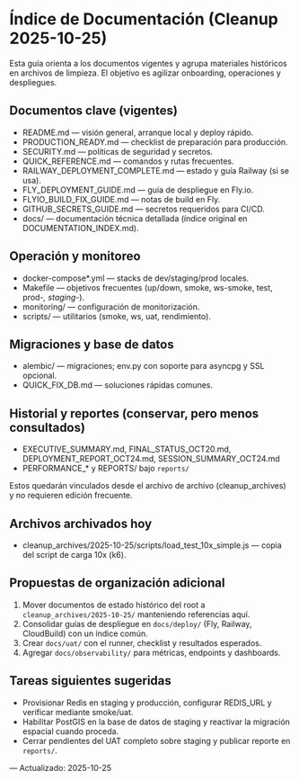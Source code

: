 # Índice de Documentación (Cleanup 2025-10-25)

Esta guía orienta a los documentos vigentes y agrupa materiales históricos en archivos de limpieza. El objetivo es agilizar onboarding, operaciones y despliegues.

## Documentos clave (vigentes)
- README.md — visión general, arranque local y deploy rápido.
- PRODUCTION_READY.md — checklist de preparación para producción.
- SECURITY.md — políticas de seguridad y secretos.
- QUICK_REFERENCE.md — comandos y rutas frecuentes.
- RAILWAY_DEPLOYMENT_COMPLETE.md — estado y guía Railway (si se usa).
- FLY_DEPLOYMENT_GUIDE.md — guía de despliegue en Fly.io.
- FLYIO_BUILD_FIX_GUIDE.md — notas de build en Fly.
- GITHUB_SECRETS_GUIDE.md — secretos requeridos para CI/CD.
- docs/ — documentación técnica detallada (índice original en DOCUMENTATION_INDEX.md).

## Operación y monitoreo
- docker-compose*.yml — stacks de dev/staging/prod locales.
- Makefile — objetivos frecuentes (up/down, smoke, ws-smoke, test, prod-*, staging-*).
- monitoring/ — configuración de monitorización.
- scripts/ — utilitarios (smoke, ws, uat, rendimiento).

## Migraciones y base de datos
- alembic/ — migraciones; env.py con soporte para asyncpg y SSL opcional.
- QUICK_FIX_DB.md — soluciones rápidas comunes.

## Historial y reportes (conservar, pero menos consultados)
- EXECUTIVE_SUMMARY.md, FINAL_STATUS_OCT20.md, DEPLOYMENT_REPORT_OCT24.md, SESSION_SUMMARY_OCT24.md
- PERFORMANCE_* y REPORTS/ bajo `reports/`

Estos quedarán vinculados desde el archivo de archivo (cleanup_archives) y no requieren edición frecuente.

## Archivos archivados hoy
- cleanup_archives/2025-10-25/scripts/load_test_10x_simple.js — copia del script de carga 10x (k6).

## Propuestas de organización adicional
1) Mover documentos de estado histórico del root a `cleanup_archives/2025-10-25/` manteniendo referencias aquí.
2) Consolidar guías de despliegue en `docs/deploy/` (Fly, Railway, CloudBuild) con un índice común.
3) Crear `docs/uat/` con el runner, checklist y resultados esperados.
4) Agregar `docs/observability/` para métricas, endpoints y dashboards.

## Tareas siguientes sugeridas
- Provisionar Redis en staging y producción, configurar REDIS_URL y verificar mediante smoke/uat.
- Habilitar PostGIS en la base de datos de staging y reactivar la migración espacial cuando proceda.
- Cerrar pendientes del UAT completo sobre staging y publicar reporte en `reports/`.

— Actualizado: 2025-10-25
